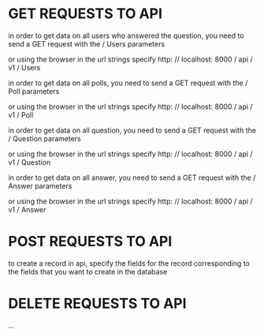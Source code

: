 
# GET REQUESTS TO API

in order to get data on all users who answered the question, you need to send a GET request with the / Users parameters

or using the browser in the url strings specify http: // localhost: 8000 / api / v1 / Users

in order to get data on all polls, you need to send a GET request with the / Poll parameters

or using the browser in the url strings specify http: // localhost: 8000 / api / v1 / Poll

in order to get data on all question, you need to send a GET request with the / Question parameters

or using the browser in the url strings specify http: // localhost: 8000 / api / v1 / Question

in order to get data on all answer, you need to send a GET request with the / Answer parameters

or using the browser in the url strings specify http: // localhost: 8000 / api / v1 / Answer

# POST REQUESTS TO API

to create a record in api, specify the fields for the record corresponding to the fields that you want to create in the database

# DELETE REQUESTS TO API

...
